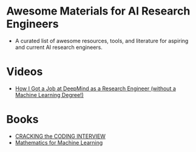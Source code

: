# Awesome Materials for AI Research Engineers
- A curated list of awesome resources, tools, and literature for aspiring and current AI research engineers.

# Videos
- [How I Got a Job at DeepMind as a Research Engineer (without a Machine Learning Degree!)](https://youtu.be/SgaN-4po_cA?si=2DJlVvweOq3bR_Ub)

# Books
- [CRACKING the CODING INTERVIEW](https://www.crackingthecodinginterview.com/)
- [Mathematics for Machine Learning](https://mml-book.github.io/)
